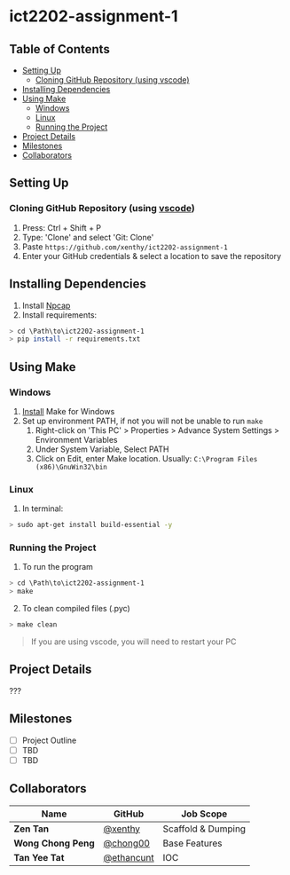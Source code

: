 # ict2202-assignment-1 <!-- omit in toc -->

## Table of Contents <!-- omit in toc -->
- [Setting Up](#setting-up)
	- [Cloning GitHub Repository (using vscode)](#cloning-github-repository-using-vscode)
- [Installing Dependencies](#installing-dependencies)
- [Using Make](#using-make)
	- [Windows](#windows)
	- [Linux](#linux)
	- [Running the Project](#running-the-project)
- [Project Details](#project-details)
- [Milestones](#milestones)
- [Collaborators](#collaborators)

## Setting Up
### Cloning GitHub Repository (using [vscode](https://code.visualstudio.com/))
1. Press: Ctrl + Shift + P
2. Type: 'Clone' and select 'Git: Clone'
3. Paste `https://github.com/xenthy/ict2202-assignment-1`
4. Enter your GitHub credentials & select a location to save the repository

## Installing Dependencies
1. Install [Npcap](https://nmap.org/npcap/#download)
2. Install requirements:
```bash
> cd \Path\to\ict2202-assignment-1
> pip install -r requirements.txt
```

## Using Make
### Windows
1. [Install](https://sourceforge.net/projects/gnuwin32/files/make/3.81/make-3.81.exe/download?use_mirror=nchc&download=) Make for Windows
2. Set up environment PATH, if not you will not be unable to run `make`
   1. Right-click on 'This PC' > Properties > Advance System Settings > Environment Variables
   2. Under System Variable, Select PATH
   3. Click on Edit, enter Make location. Usually: `C:\Program Files (x86)\GnuWin32\bin`
### Linux
1. In terminal:
```bash
> sudo apt-get install build-essential -y
```
### Running the Project
1. To run the program
```bash
> cd \Path\to\ict2202-assignment-1
> make
```
2. To clean compiled files (.pyc)
```bash
> make clean
```

> If you are using vscode, you will need to restart your PC

## Project Details
???

## Milestones
- [ ] Project Outline
- [ ] TBD
- [ ] TBD

## Collaborators
| Name                | GitHub                                     | Job Scope          |
| ------------------- | ------------------------------------------ | ------------------ |
| **Zen Tan**         | [@xenthy](https://github.com/xenthy)       | Scaffold & Dumping |
| **Wong Chong Peng** | [@chong00](https://github.com/chong00)     | Base Features      |
| **Tan Yee Tat**     | [@ethancunt](https://github.com/ethancunt) | IOC                |
